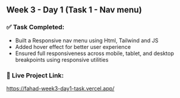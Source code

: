 ## Week 3 - Day 1 (Task 1 - Nav menu)

### ✅ Task Completed:

- Built a Responsive nav menu using Html, Tailwind and JS
- Added hover effect for better user experience
- Ensured full responsiveness across mobile, tablet, and desktop breakpoints using responsive utilities

### 🔗 Live Project Link:

https://fahad-week3-day1-task.vercel.app/